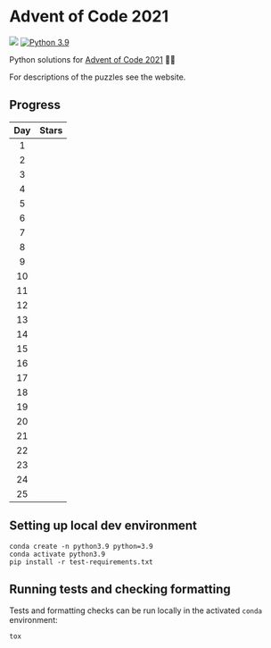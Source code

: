 # Advent of Code 2021

![](https://github.com/jswarburton/advent-of-code-2021/workflows/Python%20CI/badge.svg)
[![Python 3.9](https://img.shields.io/badge/python-3.9-blue.svg)](https://www.python.org/downloads/release/python-390/)

Python solutions for [Advent of Code 2021](https://adventofcode.com/2021) 🎄🎅

For descriptions of the puzzles see the website.

## Progress

| Day | Stars |
|:--:|---|
|  1 |  |
|  2 |  |
|  3 |  |
|  4 |  |
|  5 |  |
|  6 |  |
|  7 |  |
|  8 |  |
|  9 |  |
| 10 |  |
| 11 |  |
| 12 |  |
| 13 |  |
| 14 |  |
| 15 |  |
| 16 |  |
| 17 |  |
| 18 |  |
| 19 |  |
| 20 |  |
| 21 |  |
| 22 |  |
| 23 |  |
| 24 |  |
| 25 |  |

## Setting up local dev environment

    conda create -n python3.9 python=3.9
    conda activate python3.9
    pip install -r test-requirements.txt

## Running tests and checking formatting

Tests and formatting checks can be run locally in the activated `conda` environment:

    tox
